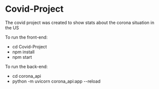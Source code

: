 # Covid-Project
The covid project was created to show stats about the corona situation in the US


To run the front-end:

* cd Covid-Project
* npm install
* npm start

To run the back-end:

* cd corona_api
* python -m uvicorn corona_api:app --reload
